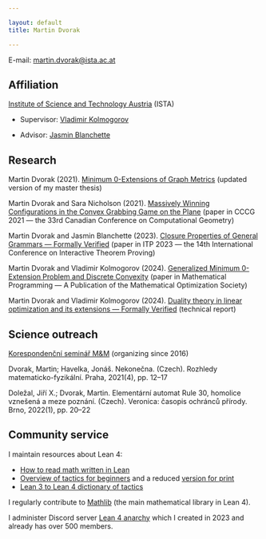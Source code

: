 ```yaml
---

layout: default
title: Martin Dvorak

---
```


E-mail: martin.dvorak@ista.ac.at

## Affiliation

[Institute of Science and Technology Austria](https://ista.ac.at/en/home/) (ISTA)

* Supervisor: [Vladimir Kolmogorov](https://pub.ist.ac.at/~vnk/)

* Advisor: [Jasmin Blanchette](https://www.tcs.ifi.lmu.de/mitarbeiter/jasmin-blanchette_de.html)

## Research

Martin Dvorak (2021). [Minimum 0-Extensions of Graph Metrics](Martin-Dvorak_master-thesis.pdf) (updated version of my master thesis)

Martin Dvorak and Sara Nicholson (2021). [Massively Winning Configurations in the Convex Grabbing Game on the Plane](https://arxiv.org/abs/2106.11247) (paper in CCCG 2021 — the 33rd Canadian Conference on Computational Geometry)

Martin Dvorak and Jasmin Blanchette (2023). [Closure Properties of General Grammars — Formally Verified](https://arxiv.org/abs/2302.06420) (paper in ITP 2023 — the 14th International Conference on Interactive Theorem Proving)

Martin Dvorak and Vladimir Kolmogorov (2024). [Generalized Minimum 0-Extension Problem and Discrete Convexity](https://arxiv.org/abs/2109.10203) (paper in Mathematical Programming — A Publication of the Mathematical Optimization Society)

Martin Dvorak and Vladimir Kolmogorov (2024). [Duality theory in linear optimization and its extensions — Formally Verified](https://arxiv.org/abs/2409.08119) (technical report)

## Science outreach

[Korespondenční seminář M&M](https://mam.mff.cuni.cz/) (organizing since 2016)

Dvorak, Martin; Havelka, Jonáš. Nekonečna. (Czech). Rozhledy matematicko-fyzikální. Praha, 2021(4), pp. 12–17

Doležal, Jiří X.; Dvorak, Martin. Elementární automat Rule 30, homolice vznešená a meze poznání. (Czech). Veronica: časopis ochránců přírody. Brno, 2022(1), pp. 20–22

## Community service

I maintain resources about Lean 4:
* [How to read math written in Lean](https://github.com/madvorak/read-lean)
* [Overview of tactics for beginners](https://github.com/madvorak/lean4-tactics) and a reduced [version for print](https://github.com/madvorak/lean4-cheatsheet)
* [Lean 3 to Lean 4 dictionary of tactics](https://github.com/madvorak/lean3-tactic-lean4)

I regularly contribute to [Mathlib](https://github.com/leanprover-community/mathlib4) (the main mathematical library in Lean 4).

I administer Discord server [Lean 4 anarchy](https://discord.gg/WZ9bs9UCvx) which I created in 2023 and already has over 500 members.
